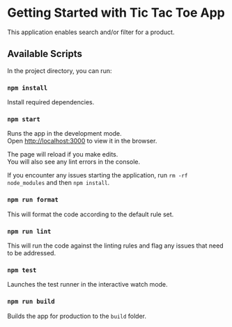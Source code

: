 # Getting Started with Tic Tac Toe App

This application enables search and/or filter for a product.

## Available Scripts

In the project directory, you can run:

### `npm install`

Install required dependencies.

### `npm start`

Runs the app in the development mode.\
Open [http://localhost:3000](http://localhost:3000) to view it in the browser.

The page will reload if you make edits.\
You will also see any lint errors in the console.

If you encounter any issues starting the application, run `rm -rf node_modules` and then `npm install`.

### `npm run format`

This will format the code according to the default rule set.

### `npm run lint`

This will run the code against the linting rules and flag any issues that need to be addressed.

### `npm test`

Launches the test runner in the interactive watch mode.

### `npm run build`

Builds the app for production to the `build` folder.

